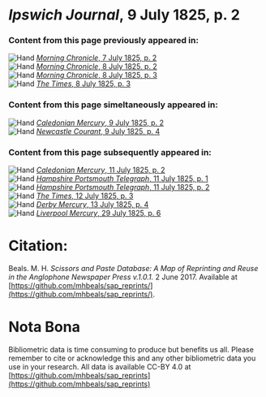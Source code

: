 # *Ipswich Journal*, 9 July 1825, p. 2  
  
### Content from this page previously appeared in:  
![Hand](http://scissorsandpaste.net/wp-content/uploads/2017/06/smallhandpointer.png) [*Morning Chronicle*, 7 July 1825, p. 2](https://mhbeals.github.io/sap_html/Morning-Chronicle/Morning-Chronicle-7-July-1825-p-2)  
![Hand](http://scissorsandpaste.net/wp-content/uploads/2017/06/smallhandpointer.png) [*Morning Chronicle*, 8 July 1825, p. 2](https://mhbeals.github.io/sap_html/Morning-Chronicle/Morning-Chronicle-8-July-1825-p-2)  
![Hand](http://scissorsandpaste.net/wp-content/uploads/2017/06/smallhandpointer.png) [*Morning Chronicle*, 8 July 1825, p. 3](https://mhbeals.github.io/sap_html/Morning-Chronicle/Morning-Chronicle-8-July-1825-p-3)  
![Hand](http://scissorsandpaste.net/wp-content/uploads/2017/06/smallhandpointer.png) [*The Times*, 8 July 1825, p. 3](https://mhbeals.github.io/sap_html/The-Times/The-Times-8-July-1825-p-3)  
  
### Content from this page simeltaneously appeared in:  
![Hand](http://scissorsandpaste.net/wp-content/uploads/2017/06/smallhandpointer.png) [*Caledonian Mercury*, 9 July 1825, p. 2](https://mhbeals.github.io/sap_html/Caledonian-Mercury/Caledonian-Mercury-9-July-1825-p-2)  
![Hand](http://scissorsandpaste.net/wp-content/uploads/2017/06/smallhandpointer.png) [*Newcastle Courant*, 9 July 1825, p. 4](https://mhbeals.github.io/sap_html/Newcastle-Courant/Newcastle-Courant-9-July-1825-p-4)  
  
### Content from this page subsequently appeared in:  
![Hand](http://scissorsandpaste.net/wp-content/uploads/2017/06/smallhandpointer.png) [*Caledonian Mercury*, 11 July 1825, p. 2](https://mhbeals.github.io/sap_html/Caledonian-Mercury/Caledonian-Mercury-11-July-1825-p-2)  
![Hand](http://scissorsandpaste.net/wp-content/uploads/2017/06/smallhandpointer.png) [*Hampshire Portsmouth Telegraph*, 11 July 1825, p. 1](https://mhbeals.github.io/sap_html/Hampshire-Portsmouth-Telegraph/Hampshire-Portsmouth-Telegraph-11-July-1825-p-1)  
![Hand](http://scissorsandpaste.net/wp-content/uploads/2017/06/smallhandpointer.png) [*Hampshire Portsmouth Telegraph*, 11 July 1825, p. 2](https://mhbeals.github.io/sap_html/Hampshire-Portsmouth-Telegraph/Hampshire-Portsmouth-Telegraph-11-July-1825-p-2)  
![Hand](http://scissorsandpaste.net/wp-content/uploads/2017/06/smallhandpointer.png) [*The Times*, 12 July 1825, p. 3](https://mhbeals.github.io/sap_html/The-Times/The-Times-12-July-1825-p-3)  
![Hand](http://scissorsandpaste.net/wp-content/uploads/2017/06/smallhandpointer.png) [*Derby Mercury*, 13 July 1825, p. 4](https://mhbeals.github.io/sap_html/Derby-Mercury/Derby-Mercury-13-July-1825-p-4)  
![Hand](http://scissorsandpaste.net/wp-content/uploads/2017/06/smallhandpointer.png) [*Liverpool Mercury*, 29 July 1825, p. 6](https://mhbeals.github.io/sap_html/Liverpool-Mercury/Liverpool-Mercury-29-July-1825-p-6)  


# Citation: 

Beals. M. H. *Scissors and Paste Database: A Map of Reprinting and Reuse in the Anglophone Newspaper Press v.1.0.1.* 2 June 2017. Available at [https://github.com/mhbeals/sap_reprints/](https://github.com/mhbeals/sap_reprints/). 

# Nota Bona

Bibliometric data is time consuming to produce but benefits us all. Please remember to cite or acknowledge this and any other bibliometric data you use in your research. All data is available CC-BY 4.0 at [https://github.com/mhbeals/sap_reprints](https://github.com/mhbeals/sap_reprints)